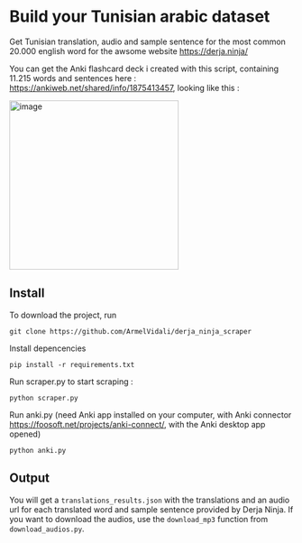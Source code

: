 # Build your Tunisian arabic dataset

Get Tunisian translation, audio and sample sentence for the most common 20.000 english word for the awsome website https://derja.ninja/

You can get the Anki flashcard deck i created with this script, containing 11.215 words and sentences here : https://ankiweb.net/shared/info/1875413457, looking like this : 


<img src="https://github.com/ArmelVidali/derja_ninja_scraper/assets/84096571/d8b1de12-69b1-4d2d-b747-7ff48893b823" alt="image" width="300">





## Install

To download the project, run 

    git clone https://github.com/ArmelVidali/derja_ninja_scraper

Install depencencies 

    pip install -r requirements.txt

Run scraper.py to start scraping :

    python scraper.py

Run anki.py (need Anki app installed on your computer, with Anki connector https://foosoft.net/projects/anki-connect/, with the Anki desktop app opened)

    python anki.py

## Output

You will get a `translations_results.json` with the translations and an audio url for each translated word and sample sentence provided by Derja Ninja.
If you want to download the audios, use the `download_mp3` function from `download_audios.py`.
